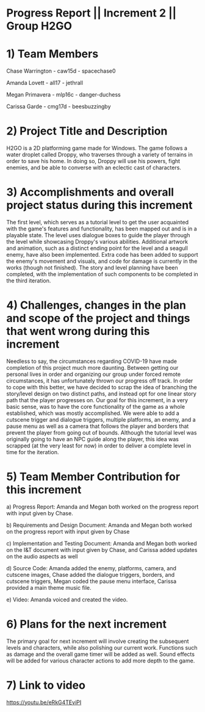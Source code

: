 
# Progress Report || Increment 2 || Group H2GO
<!--Please use this template to describe your progress on the group project in the latest increment. 
Please do not change the font, font size, margins or line spacing. All the text in italic should be removed from your final submission.-->
# 1)   Team Members
Chase Warrington - caw15d - spacechase0

Amanda Lovett - all17 - jethrall

Megan Primavera - mlp16c -  danger-duchess

Carissa Garde - cmg17d - beesbuzzingby

<!--Please write the name of all the team members, their FSU IDs, and GitHub IDs here.-->

# 2)   Project Title and Description
<!--Briefly describe your project.-->
H2GO is a 2D platforming game made for Windows. The game follows a water droplet called Droppy, who traverses through a variety of terrains in order to save his home. In doing so, Droppy will use his powers, fight enemies, and be able to converse with an eclectic cast of characters. 

# 3)  Accomplishments and overall project status during this increment
<!--Describe in detail what was accomplished during this increment and where your project stands overall compared to the initial scope and functionality proposed.-->
The first level, which serves as a tutorial level to get the user acquainted with the game's features and functionality, has been mapped out and is in a playable state. The level uses dialogue boxes to guide the player through the level while showcasing Droppy's various abilities. Additional artwork and animation, such as a distinct ending point for the level and a seagull enemy, have also been implemented. Extra code has been added to support the enemy's movement and visuals, and code for damage is currently in the works (though not finished). The story and level planning have been completed, with the implementation of such components to be completed in the third iteration. 


# 4)   Challenges, changes in the plan and scope of the project and things that went wrong during this increment
<!--Please describe here in detail:
- anything that was challenging during this increment and how you dealt with the challenges
- any changes that occurred in the initial plan you had for the project or its scope. Describe the reasons for the changes. 
- anything that went wrong during this increment-->

Needless to say, the circumstances regarding COVID-19 have made completion of this project much more daunting. Between getting our personal lives in order and organizing our group under forced remote circumstances, it has unfortunately thrown our progress off track. In order to cope with this better, we have decided to scrap the idea of branching the story/level design on two distinct paths, and instead opt for one linear story path that the player progresses on. Our goal for this increment, in a very basic sense, was to have the core functionality of the game as a whole established, which was mostly accomplished. We were able to add a cutscene trigger and dialogue triggers, multiple platforms, an enemy, and a pause menu as well as a camera that follows the player and borders that prevent the player from going out of bounds. Although the tutorial level was originally going to have an NPC guide along the player, this idea was scrapped (at the very least for now) in order to deliver a complete level in time for the iteration.

# 5)   Team Member Contribution for this increment
<!--Please list each individual member and their contributions to each of the deliverables in this increment (be as detailed as possible).
In other words, describe the contribution of each team member to:
a)   the progress report, including the sections they wrote or contributed to
b)   the requirements and design document, including the sections they wrote or contributed to
c)   the implementation and testing document, including the sections they wrote or contributed to
d)   the source code (be detailed about which parts of the system each team member contributed to and how)
e)   the video or presentation-->

a) Progress Report: Amanda and Megan both worked on the progress report with input given by Chase.

b) Requirements and Design Document:  Amanda and Megan both worked on the progress report with input given by Chase

c) Implementation and Testing Document: Amanda and Megan both worked on the I&T document with input given by Chase, and Carissa added updates on the audio aspects as well

d) Source Code: Amanda added the enemy, platforms, camera, and cutscene images, Chase added the dialogue triggers, borders, and cutscene triggers, Megan coded the pause menu interface, Carissa provided a main theme music file. 

e) Video: Amanda voiced and created the video.

# 6)   Plans for the next increment
<!--If this report if for the first or second increment, describe what are you planning to achieve in the next increment.-->

The primary goal for next increment will involve creating the subsequent levels and characters, while also polishing our current work. Functions such as damage and the overall game timer will be added as well.  Sound effects will be added for various character actions to add more depth to the game.

# 7)   Link to video
<!--Paste here the link to your video (only for increment 1 and 2).-->
https://youtu.be/eRkG4TEviPI
